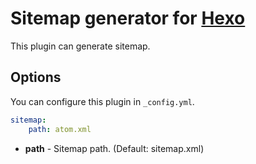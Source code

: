 # Sitemap generator for [Hexo]

This plugin can generate sitemap.

## Options

You can configure this plugin in `_config.yml`.

``` yaml
sitemap:
    path: atom.xml
```

- **path** - Sitemap path. (Default: sitemap.xml)

[Hexo]: http://zespia.tw/hexo